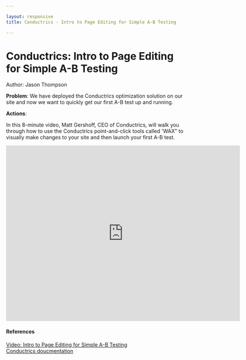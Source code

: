```yaml
---

layout: responsive
title: Conductrics - Intro to Page Editing for Simple A-B Testing

---
```

# Conductrics: Intro to Page Editing for Simple A-B Testing
Author: Jason Thompson

__Problem__: We have deployed the Conductrics optimization solution on our site and now we want to quickly get our first A-B test up and running.

__Actions__:

In this 8-minute video, Matt Gershoff, CEO of Conductrics, will walk you through how to use the Conductrics point-and-click tools called 'WAX" to visually make changes to your site and then launch your first A-B test.


<iframe width="640" height="480" src="https://www.youtube.com/embed/TONyWnkdjDg" frameborder="0" allowfullscreen></iframe>

#### References
[Video: Intro to Page Editing for Simple A-B Testing](https://www.youtube.com/watch?v=TONyWnkdjDg)<br>
[Conductrics doucmentation](http://support.conductrics.com)<br>
